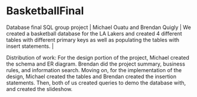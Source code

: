 # BasketballFinal
Database final SQL group project |
Michael Ouatu and Brendan Quigly | 
We created a basketball database for the LA Lakers and created 4 different tables with different primary keys as well as populating the tables with insert statements. |

Distribution of work: For the design portion of the project, Michael created the schema and ER diagram. Brendan did the project summary, business rules, and information search. Moving on, for the implementation of the design, Michael created the tables and Brendan created the insertion statements. Then, both of us created queries to demo the database with, and created the slideshow.


